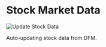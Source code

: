 # Stock Market Data

![Update Stock Data](https://github.com/Hatemelsherif/stock-market-data/workflows/Update%20Stock%20Data/badge.svg)

Auto-updating stock data from DFM. 